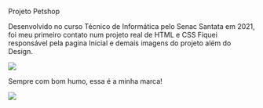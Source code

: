 Projeto Petshop

Desenvolvido no curso Técnico de Informática pelo Senac Santata em 2021, foi meu primeiro contato num projeto real de HTML e CSS
Fiquei responsável pela pagina Inicial e demais imagens do projeto além do Design.




<img src="https://user-images.githubusercontent.com/70982672/173423978-29884e48-1969-48b1-be1e-ae78c23e2f40.png">





Sempre com bom humo, essa é a minha marca!

<img src="https://user-images.githubusercontent.com/70982672/173423970-3ae77f4d-1764-4dba-8c6c-2374c4dcc4ca.png">


